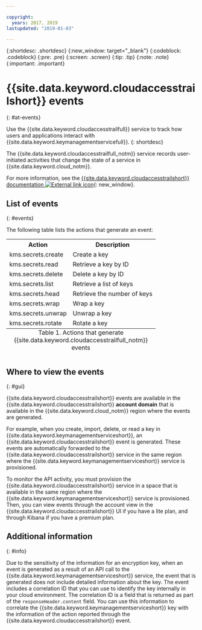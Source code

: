 ```yaml
---

copyright:
  years: 2017, 2019
lastupdated: "2019-01-03"

---
```


{:shortdesc: .shortdesc}
{:new_window: target="_blank"}
{:codeblock: .codeblock}
{:pre: .pre}
{:screen: .screen}
{:tip: .tip}
{:note: .note}
{:important: .important}

# {{site.data.keyword.cloudaccesstrailshort}} events
{: #at-events}

Use the {{site.data.keyword.cloudaccesstrailfull}} service to track how users and applications interact with {{site.data.keyword.keymanagementservicefull}}. 
{: shortdesc}

The {{site.data.keyword.cloudaccesstrailfull_notm}} service records user-initiated activities that change the state of a service in {{site.data.keyword.cloud_notm}}. 

For more information, see the [{{site.data.keyword.cloudaccesstrailshort}} documentation ![External link icon](../../icons/launch-glyph.svg "External link icon")](/docs/services/cloud-activity-tracker/index.html#getting-started-with-cla){: new_window}.

## List of events
{: #events}

The following table lists the actions that generate an event:

<table>
    <tr>
        <th>Action</th>
        <th>Description</th>
    </tr>
    <tr>
        <td>kms.secrets.create</td>
        <td>Create a key</td>
    </tr>
    <tr>
        <td>kms.secrets.read</td>
        <td>Retrieve a key by ID</td>
    </tr>
   <tr>
        <td>kms.secrets.delete</td>
        <td>Delete a key by ID</td>
    </tr>
    <tr>
        <td>kms.secrets.list</td>
        <td>Retrieve a list of keys</td>
    </tr>
    <tr>
        <td>kms.secrets.head</td>
        <td>Retrieve the number of keys</td>
    </tr>
     <tr>
        <td>kms.secrets.wrap</td>
        <td>Wrap a key</td>
    </tr>
     <tr>
        <td>kms.secrets.unwrap</td>
        <td>Unwrap a key</td>
    </tr>
     <tr>
        <td>kms.secrets.rotate</td>
        <td>Rotate a key</td>
    </tr>
    <caption style="caption-side:bottom;">Table 1. Actions that generate {{site.data.keyword.cloudaccesstrailfull_notm}} events</caption>
</table>

## Where to view the events
{: #gui}

<!-- Option 2: Add the following sentence if your service sends events to the account domain. -->

{{site.data.keyword.cloudaccesstrailshort}} events are available in the {{site.data.keyword.cloudaccesstrailshort}} **account domain** that is available in the {{site.data.keyword.cloud_notm}} region where the events are generated.

For example, when you create, import, delete, or read a key in {{site.data.keyword.keymanagementserviceshort}}, an {{site.data.keyword.cloudaccesstrailshort}} event is generated. These events are automatically forwarded to the {{site.data.keyword.cloudaccesstrailshort}} service in the same region where the {{site.data.keyword.keymanagementserviceshort}} service is provisioned.

To monitor the API activity, you must provision the {{site.data.keyword.cloudaccesstrailshort}} service in a space that is available in the same region where the {{site.data.keyword.keymanagementserviceshort}} service is provisioned. Then, you can view events through the account view in the {{site.data.keyword.cloudaccesstrailshort}} UI if you have a lite plan, and through Kibana if you have a premium plan.

## Additional information
{: #info}

Due to the sensitivity of the information for an encryption key, when an event is generated as a result of an API call to the {{site.data.keyword.keymanagementserviceshort}} service, the event that is generated does not include detailed information about the key. The event includes a correlation ID that you can use to identify the key internally in your cloud environment. The correlation ID is a field that is returned as part of the `responseHeader.content` field. You can use this information to correlate the {{site.data.keyword.keymanagementserviceshort}} key with the information of the action reported through the {{site.data.keyword.cloudaccesstrailshort}} event.